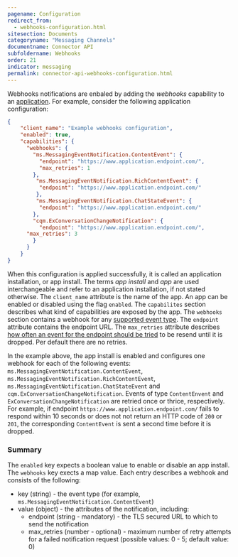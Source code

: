 ```yaml
---
pagename: Configuration
redirect_from:
  - webhooks-configuration.html
sitesection: Documents
categoryname: "Messaging Channels"
documentname: Connector API
subfoldername: Webhooks
order: 21
indicator: messaging
permalink: connector-api-webhooks-configuration.html
---
```


Webhooks notifications are enbaled by adding the *webhooks* capability to an [application](app-install-manifest-connectors.html). For example, consider the following application configuration:

```json
{
    "client_name": "Example webhooks configuration",
    "enabled": true,
    "capabilities": {
      "webhooks": {
        "ms.MessagingEventNotification.ContentEvent": {
          "endpoint": "https://www.application.endpoint.com/",
          "max_retries": 1
        },
         "ms.MessagingEventNotification.RichContentEvent": {
          "endpoint": "https://www.application.endpoint.com/"
         },
         "ms.MessagingEventNotification.ChatStateEvent": {
          "endpoint": "https://www.application.endpoint.com/"
        },
        "cqm.ExConversationChangeNotification": {
          "endpoint": "https://www.application.endpoint.com/",
	  "max_retries": 3
        }
      }
    }
}
```

When this configuration is applied successfully, it is called an application installation, or app install. The terms *app install* and *app* are used interchangeable and refer to an application installation, if not stated otherwise. The `client_name` attribute is the name of the app. An app can be enabled or disabled using the flag `enabled`. The `capabilites` section describes what kind of capabilities are exposed by the app. The `webhooks` section contains a webhook for any [supported event type](connector-api-webhooks-events.html). The `endpoint` attribute contains the endpoint URL. The `max_retries` attribute describes [how often an event for the endpoint should be tried](connector-api-webhooks-retry-policy.html) to be resend until it is dropped. Per default there are no retries.

In the example above, the app install is enabled and configures one webhook for each of the following events: `ms.MessagingEventNotification.ContentEvent`, `ms.MessagingEventNotification.RichContentEvent`, `ms.MessagingEventNotification.ChatStateEvent` and `cqm.ExConversationChangeNotification`. Events of type `ContentEnvent` and `ExConversationChangeNotification` are retried once or thrice, respectively. For example, if endpoint `https://www.application.endpoint.com/` fails to respond within 10 seconds or does not not return an HTTP code of `200` or `201`, the corresponding `ContentEvent` is sent a second time before it is dropped.  

### Summary

The `enabled` key expects a boolean value to enable or disable an app install. The `webhooks` key exects a map value. Each entry describes a webhook and consists of the following:
* key (string) - the event type (for example, `ms.MessagingEventNotification.ContentEvent`)
* value (object) - the attributes of the notification, including:
  * endpoint (string - mandatory) - the TLS secured URL to which to send the notification
  * max_retries (number - optional) - maximum number of retry attempts for a failed notification request (possible values: 0 - 5; default value: 0)

